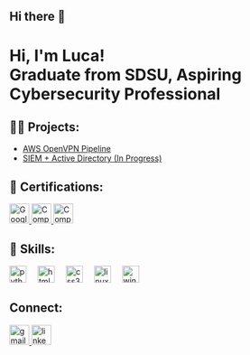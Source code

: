 ## Hi there 👋
<h1>Hi, I'm Luca! <br/>Graduate from SDSU</a>, Aspiring Cybersecurity Professional</a>

<h2>👨‍💻 Projects:</h2>

- [AWS OpenVPN Pipeline](https://github.com/luca-pasto/AWS-OpenVPN)
- [SIEM + Active Directory (In Progress)](https://github.com/luca-pasto/)

<h2>📄 Certifications:</h2>

<div align="left">
  <a href="https://www.coursera.org/account/accomplishments/professional-cert/certificate/OG4H9S1SXNI4" target="_blank">
    <img src="https://img.shields.io/static/v1?message=Google%20Cybersecurity&logo=google&label=&color=4285F4&logoColor=white&labelColor=&style=for-the-badge" height="35" alt="Google Cybersecurity Professional Certificate" />
  </a>
  <a href="https://www.comptia.org/certifications/a" target="_blank">
    <img src="https://img.shields.io/static/v1?message=CompTIA%20A%2B%20(In%20Progress)&logo=comptia&label=&color=4B4B4B&logoColor=white&labelColor=&style=for-the-badge" height="35" alt="CompTIA A+ In Progress" />
  </a>
  <a href="https://www.comptia.org/certifications/security" target="_blank">
    <img src="https://img.shields.io/static/v1?message=CompTIA%20Security%2B%20(In%20Progress)&logo=comptia&label=&color=E4002B&logoColor=white&labelColor=&style=for-the-badge" height="35" alt="CompTIA Security+ In Progress" />
  </a>
</div>

<h2>🔨 Skills:</h2>
<div align="left">
  <!-- Python -->
  <img src="https://cdn.jsdelivr.net/gh/devicons/devicon/icons/python/python-original.svg" height="30" alt="python logo" />
  <img width="12" />

  <!-- HTML -->
  <img src="https://cdn.jsdelivr.net/gh/devicons/devicon/icons/html5/html5-original.svg" height="30" alt="html5 logo" />
  <img width="12" />

  <!-- CSS -->
  <img src="https://cdn.jsdelivr.net/gh/devicons/devicon/icons/css3/css3-original.svg" height="30" alt="css3 logo" />
  <img width="12" />

  <!-- Linux -->
  <img src="https://cdn.jsdelivr.net/gh/devicons/devicon/icons/linux/linux-original.svg" height="30" alt="linux logo" />
  <img width="12" />

  <!-- Windows -->
  <img src="https://cdn.jsdelivr.net/gh/devicons/devicon/icons/windows8/windows8-original.svg" height="30" alt="windows logo" />
  <img width="12" />

<h2> Connect: </h2>

<div align="left">
   <a href="mailto:lucajpasto@gmail.com" target="_blank">
    <img src="https://img.shields.io/static/v1?message=Gmail&logo=gmail&label=&color=D14836&logoColor=white&labelColor=&style=for-the-badge" height="35" alt="gmail logo" />
  </a>
  <a href="https://www.linkedin.com/in/luca-pasto" target="_blank">
    <img src="https://img.shields.io/static/v1?message=LinkedIn&logo=linkedin&label=&color=0077B5&logoColor=white&labelColor=&style=for-the-badge" height="35" alt="linkedin logo" />
  </a>
</div>


<!--
**luca-pasto/luca-pasto** is a ✨ _special_ ✨ repository because its `README.md` (this file) appears on your GitHub profile.

Here are some ideas to get you started:

- 🔭 I’m currently working on ...
- 🌱 I’m currently learning ...
- 👯 I’m looking to collaborate on ...
- 🤔 I’m looking for help with ...
- 💬 Ask me about ...
- 📫 How to reach me: ...
- 😄 Pronouns: ...
- ⚡ Fun fact: ...
-->
